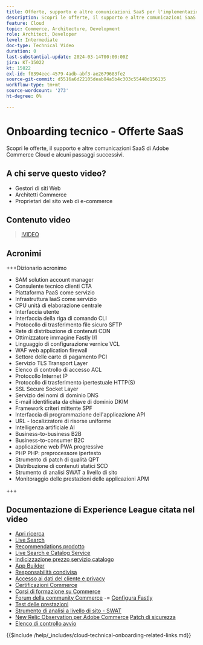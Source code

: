 ```yaml
---
title: Offerte, supporto e altre comunicazioni SaaS per l'implementazione di Adobe Commerce Cloud e alcuni passaggi successivi
description: Scopri le offerte, il supporto e altre comunicazioni SaaS di Adobe Commerce Cloud e alcuni passaggi successivi.
feature: Cloud
topic: Commerce, Architecture, Development
role: Architect, Developer
level: Intermediate
doc-type: Technical Video
duration: 0
last-substantial-update: 2024-03-14T00:00:00Z
jira: KT-15022
kt: 15022
exl-id: f8394eec-4579-4adb-abf3-ae2679683fe2
source-git-commit: d5516a6d22105deab84a5b4c303c55448d156135
workflow-type: tm+mt
source-wordcount: '273'
ht-degree: 0%

---
```


# Onboarding tecnico - Offerte SaaS

Scopri le offerte, il supporto e altre comunicazioni SaaS di Adobe Commerce Cloud e alcuni passaggi successivi.

## A chi serve questo video?

- Gestori di siti Web
- Architetti Commerce
- Proprietari del sito web di e-commerce

## Contenuto video

>[!VIDEO](https://video.tv.adobe.com/v/3427902?learn=on)

## Acronimi

+++Dizionario acronimo

- SAM solution account manager
- Consulente tecnico clienti CTA
- Piattaforma PaaS come servizio
- Infrastruttura IaaS come servizio
- CPU unità di elaborazione centrale
- Interfaccia utente
- Interfaccia della riga di comando CLI
- Protocollo di trasferimento file sicuro SFTP
- Rete di distribuzione di contenuti CDN
- Ottimizzatore immagine Fastly I/I
- Linguaggio di configurazione vernice VCL
- WAF web application firewall
- Settore delle carte di pagamento PCI
- Servizio TLS Transport Layer
- Elenco di controllo di accesso ACL
- Protocollo Internet IP
- Protocollo di trasferimento ipertestuale HTTP(S)
- SSL Secure Socket Layer
- Servizio dei nomi di dominio DNS
- E-mail identificata da chiave di dominio DKIM
- Framework criteri mittente SPF
- Interfaccia di programmazione dell&#39;applicazione API
- URL - localizzatore di risorse uniforme
- Intelligenza artificiale AI
- Business-to-business B2B
- Business-to-consumer B2C
- applicazione web PWA progressive
- PHP PHP: preprocessore ipertesto
- Strumento di patch di qualità QPT
- Distribuzione di contenuti statici SCD
- Strumento di analisi SWAT a livello di sito
- Monitoraggio delle prestazioni delle applicazioni APM

+++

## Documentazione di Experience League citata nel video

- [Apri ricerca](https://experienceleague.adobe.com/docs/commerce-cloud-service/user-guide/configure/service/opensearch.html)
- [Live Search](https://experienceleague.adobe.com/docs/commerce-merchant-services/live-search/overview.html)
- [Recommendations prodotto](https://experienceleague.adobe.com/docs/commerce-merchant-services/product-recommendations/overview.html)
- [Live Search e Catalog Service](https://experienceleague.adobe.com/docs/events/adobe-developers-live-recordings/2023/nov2023/nov-commerce/commerce-search-and-catalog-service.html)
- [Indicizzazione prezzo servizio catalogo](https://experienceleague.adobe.com/docs/commerce-merchant-services/price-indexer/price-indexing.html)
- [App Builder](https://experienceleague.adobe.com/docs/commerce-learn/tutorials/adobe-developer-app-builder/app-builder-technical-overview.html)
- [Responsabilità condivisa](https://experienceleague.adobe.com/docs/commerce-operations/security-and-compliance/shared-responsibility.html)
- [Accesso ai dati del cliente e privacy](https://experienceleague.adobe.com/docs/commerce-knowledge-base/kb/announcements/commerce-announcements/adobe-support-customer-data-access-and-privacy.html)
- [Certificazioni Commerce](https://experienceleague.adobe.com/docs/certification/program/technical-certifications/ac/ac-overview.html)
- [Corsi di formazione su Commerce](https://learning.adobe.com/catalog.html?products=Commerce)
- [Forum della community Commerce](https://community.magento.com/)
-= [Configura Fastly](https://experienceleague.adobe.com/docs/commerce-cloud-service/user-guide/cdn/setup-fastly/fastly-configuration.html)
- [Test delle prestazioni](https://experienceleague.adobe.com/docs/commerce-operations/deliver-commerce-at-scale/launch.html)
- [Strumento di analisi a livello di sito - SWAT](https://experienceleague.adobe.com/docs/commerce-knowledge-base/kb/support-tools/site-wide-analysis-tool/swat-tool-overview.html?)
- [New Relic Observation per Adobe Commerce](https://experienceleague.adobe.com/docs/commerce-operations/tools/observation-for-adobe-commerce/intro.html)
  [Patch di sicurezza](https://experienceleague.adobe.com/docs/commerce-operations/release/notes/security-patches/overview.html)
- [Elenco di controllo avvio](https://experienceleague.adobe.com/docs/commerce-cloud-service/user-guide/launch/checklist.html)

{{$include /help/_includes/cloud-technical-onboarding-related-links.md}}
